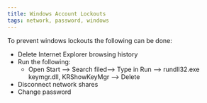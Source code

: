 ```yaml
---
title: Windows Account Lockouts
tags: network, password, windows
---
```


To prevent windows lockouts the following can be done:

- Delete Internet Explorer browsing history
- Run the following:
  - Open Start --> Search filed--> Type in Run --> rundll32.exe keymgr.dll, KRShowKeyMgr --> Delete
- Disconnect network shares
- Change password

